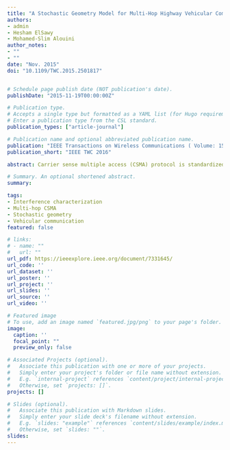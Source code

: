 ```yaml
---
title: "A Stochastic Geometry Model for Multi-Hop Highway Vehicular Communication"
authors:
- admin
- Hesham ElSawy
- Mohamed-Slim Alouini
author_notes:
- ""
- ""
date: "Nov. 2015"
doi: "10.1109/TWC.2015.2501817"


# Schedule page publish date (NOT publication's date).
publishDate: "2015-11-19T00:00:00Z"

# Publication type.
# Accepts a single type but formatted as a YAML list (for Hugo requirements).
# Enter a publication type from the CSL standard.
publication_types: ["article-journal"]

# Publication name and optional abbreviated publication name.
publication: "IEEE Transactions on Wireless Communications ( Volume: 15, Issue: 3, March 2016)"
publication_short: "IEEE TWC 2016"

abstract: Carrier sense multiple access (CSMA) protocol is standardized for vehicular communication to ensure a distributed and efficient communication between vehicles. However, several vehicular applications require efficient multi-hop information dissemination. This paper exploits stochastic geometry to develop a tractable and accurate modeling framework to characterize the multi-hop transmissions for vehicular networks in a multilane highway setup. In particular, we study the tradeoffs between per-hop packet forward progress, per-hop transmission success probability, and spatial frequency reuse (SFR) efficiency imposed by different packet forwarding schemes, namely, most forward with fixed radius (MFR), the nearest with forward progress (NFP), and the random with forward progress (RFP). We also define a new performance metric, denoted as the aggregate packet progress (APP), which is a dimensionless quantity that captures the aforementioned tradeoffs. To this end, the developed model reveals the interplay between the spectrum sensing threshold ( ρth ) of the CSMA protocol and the packet forwarding scheme. Our results show that, contrary to ALOHA networks, which always favor NFP, MFR may achieve the highest APP in CSMA networks if ρth is properly chosen.

# Summary. An optional shortened abstract.
summary:

tags:
- Interference characterization
- Multi-hop CSMA
- Stochastic geometry
- Vehicular communication
featured: false

# links:
# - name: ""
#   url: ""
url_pdf: https://ieeexplore.ieee.org/document/7331645/
url_code: ''
url_dataset: ''
url_poster: ''
url_project: ''
url_slides: ''
url_source: ''
url_video: ''

# Featured image
# To use, add an image named `featured.jpg/png` to your page's folder.
image:
  caption: ''
  focal_point: ""
  preview_only: false

# Associated Projects (optional).
#   Associate this publication with one or more of your projects.
#   Simply enter your project's folder or file name without extension.
#   E.g. `internal-project` references `content/project/internal-project/index.md`.
#   Otherwise, set `projects: []`.
projects: []

# Slides (optional).
#   Associate this publication with Markdown slides.
#   Simply enter your slide deck's filename without extension.
#   E.g. `slides: "example"` references `content/slides/example/index.md`.
#   Otherwise, set `slides: ""`.
slides:
---
```

